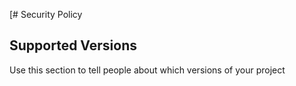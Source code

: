 [# Security Policy

## Supported Versions

Use this section to tell people about which versions of your project 